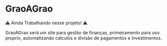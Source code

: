 # GraoAGrao

:warning: Ainda Trabalhando nesse projeto! :warning:

GraoAGrao será um site para gestão de finanças, primeiramento para uso proprio, automatizando calculos e divisão de pagamentos e investimentos.
